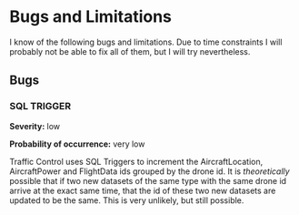 # Bugs and Limitations

I know of the following bugs and limitations. Due to time constraints I will
probably not be able to fix all of them, but I will try nevertheless. 

## Bugs

### SQL TRIGGER

**Severity:** low

**Probability of occurrence:** very low

Traffic Control uses SQL Triggers to increment the AircraftLocation,
AircraftPower and FlightData ids grouped by the drone id. It is *theoretically*
possible that if two new datasets of the same type with the same drone id
arrive at the exact same time, that the id of these two new datasets are updated
to be the same. This is very unlikely, but still possible.

